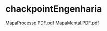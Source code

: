 # chackpointEngenharia

[MapaProcesso.PDF.pdf](https://github.com/LucasKen/chackpointEngenharia/files/11343446/MapaProcesso.PDF.pdf)
[MapaMental.PDF.pdf](https://github.com/LucasKen/chackpointEngenharia/files/11343447/MapaMental.PDF.pdf)
